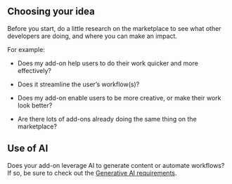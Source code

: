 ## Choosing your idea

Before you start, do a little research on the marketplace to see what other developers are doing, and where you can make an impact.

For example:

- Does my add-on help users to do their work quicker and more effectively?

- Does it streamline the user’s workflow(s)?

- Does my add-on enable users to be more creative, or make their work look better?

- Are there lots of add-ons already doing the same thing on the marketplace?

## Use of AI

Does your add-on leverage AI to generate content or automate workflows? If so, be sure to check out the [Generative AI requirements](../genai/index.md).
